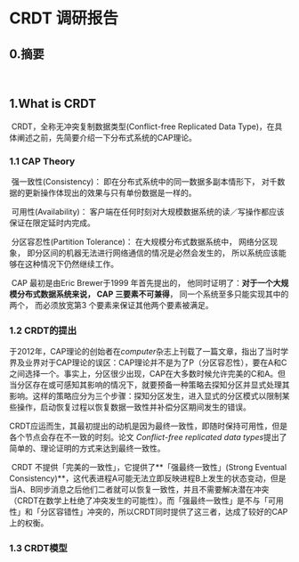 # CRDT 调研报告

## 0.摘要

​	

## 1.What is CRDT

​	CRDT，全称无冲突复制数据类型(Conflict-free Replicated Data Type)，在具体阐述之前，先简要介绍一下分布式系统的CAP理论。

### 1.1 CAP Theory

​	强一致性(Consistency)： 即在分布式系统中的同一数据多副本情形下， 对千数据的更新操作体现出的效果与只有单份数据是一样的。

​	可用性(Availability)： 客户端在任何时刻对大规模数据系统的读／写操作都应该保证在限定延时内完成。

​	分区容忍性(Partition Tolerance)： 在大规模分布式数据系统中， 网络分区现象， 即分区间的机器无法进行网络通信的情况是必然会发生的， 所以系统应该能够在这种情况下仍然继续工作。

​	CAP 最初是由Eric Brewer于1999 年首先提出的， 他同时证明了：**对于一个大规模分布式数据系统来说， CAP 三要素不可兼得**， 同一个系统至多只能实现其中的两个， 而必须放宽第3 个要素来保证其他两个要素被满足。



### 1.2 CRDT的提出

​	于2012年，CAP理论的创始者在*computer*杂志上刊载了一篇文章，指出了当时学界及业界对于CAP理论的误区：CAP理论并不是为了P（分区容忍性），要在A和C之间选择一个。事实上，分区很少出现，CAP在大多数时候允许完美的C和A。但当分区存在或可感知其影响的情况下，就要预备一种策略去探知分区并显式处理其影响。这样的策略应分为三个步骤：探知分区发生，进入显式的分区模式以限制某些操作，启动恢复过程以恢复数据一致性并补偿分区期间发生的错误。

​	CRDT应运而生，其最初提出的动机是因为最终一致性，即随时保持可用性，但是各个节点会存在不一致的时刻。论文 *Conflict-free replicated data types*提出了简单的、理论证明的方式来达到最终一致性。

​	CRDT 不提供「完美的一致性」，它提供了**「强最终一致性」(Strong Eventual Consistency)**，这代表进程A可能无法立即反映进程B上发生的状态变动，但是当A、B同步消息之后他们二者就可以恢复一致性，并且不需要解决潜在冲突（CRDT在数学上杜绝了冲突发生的可能性）。而「强最终一致性」是不与「可用性」和「分区容错性」冲突的，所以CRDT同时提供了这三者，达成了较好的CAP上的权衡。



### 1.3 CRDT模型
